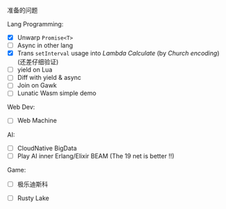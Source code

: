 准备的问题

Lang Programming: 

- [x] Unwarp `Promise<T>`
- [ ] Async in other lang
- [x] Trans `setInterval` usage into *Lambda Calculate* (by *Church encoding*) (还差仔细验证)
- [ ] yield on Lua
- [ ] Diff with yield & async
- [ ] Join on Gawk
- [ ] Lunatic Wasm simple demo

Web Dev: 

- [ ] Web Machine

AI: 

- [ ] CloudNative BigData
- [ ] Play AI inner Erlang/Elixir BEAM (The 19 net is better !!)

Game: 

- [ ] 极乐迪斯科
- [ ] Rusty Lake


